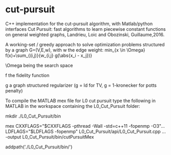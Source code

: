 # cut-pursuit
C++ implementation for the cut-pursuit algorithm, with Matlab/python interfaces 
Cut Pursuit: fast algorithms to learn piecewise constant functions on general weighted graphs,
Landrieu, Loic and Obozinski, Guillaume,2016.

A working-set / greedy approach to solve optimization problems structured by a graph G=(V,E,w), with w the edge weight:
min_{x \in \Omega} f(x)+\sum_{(i,j)}{w_{i,j} g(\abs{x_i - x_j})}

\Omega being the search space

f the fidelity function

g a graph structured regularizer (g = Id for TV, g = 1-kronecker for potts penalty)

To compile the MATLAB mex file for L0 cut pursuit type the following in MATLAB in the workspace containing the L0_Cut_Pursuit folder:

mkdir ./L0_Cut_Pursuit/bin

mex CXXFLAGS="\$CXXFLAGS -pthread -Wall -std=c++11 -fopenmp -O3"...
    LDFLAGS="\$LDFLAGS -fopenmp" L0_Cut_Pursuit/api/L0_Cut_Pursuit.cpp ...
    -output L0_Cut_Pursuit/bin/cutPursuitMex
    
addpath('./L0_Cut_Pursuit/bin/')
